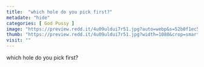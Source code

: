 ```yaml
---
title:  "which hole do you pick first?"
metadate: "hide"
categories: [ God Pussy ]
image: "https://preview.redd.it/4u09uldui7r51.jpg?auto=webp&s=52b0f1ec5cac348f67dff103599cf6d4ee2b06d4"
thumb: "https://preview.redd.it/4u09uldui7r51.jpg?width=1080&crop=smart&auto=webp&s=cdd120289c6336afb0d7df5e23e870084051c605"
visit: ""
---
```

which hole do you pick first?
